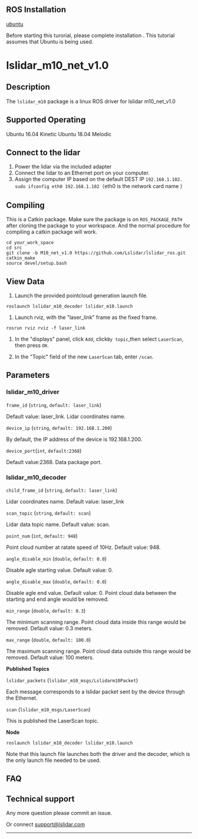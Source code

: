 ROS Installation
-----

[ubuntu](http://wiki.ros.org/Installation/Ubuntu)

Before starting this turorial, please complete installation . This tutorial assumes that Ubuntu is being used.

# lslidar_m10_net_v1.0

## Description

The `lslidar_m10` package is a linux ROS driver for lslidar m10_net_v1.0

Supported Operating
----

Ubuntu 16.04 Kinetic
Ubuntu 18.04 Melodic

## Connect to the lidar

1. Power the lidar via the included adapter
2. Connect the lidar to an Ethernet port on your computer.
3. Assign the computer IP based on the default DEST IP `192.168.1.102.` <br>`sudo ifconfig eth0 192.168.1.102`（eth0 is the network card name ）<br>

## Compiling

This is a Catkin package. Make sure the package is on `ROS_PACKAGE_PATH`  after cloning the package to your workspace. And the normal procedure for compiling a catkin package will work.

```
cd your_work_space
cd src
git clone -b M10_net_v1.0 https://github.com/Lslidar/lslidar_ros.git
catkin_make
source devel/setup.bash
```

## View Data

1. Launch the provided pointcloud generation launch file.

```
roslaunch lslidar_m10_decoder lslidar_m10.launch
```

1. Launch rviz, with the "laser_link" frame as the fixed frame.

```
rosrun rviz rviz -f laser_link
```

1. In the "displays" panel, click `Add`, click`By topic`,then select `LaserScan`, then press `OK`.

2. In the "Topic" field of the new `LaserScan` tab, enter `/scan`.

## **Parameters**

### lslidar_m10_driver

`frame_id` (`string`, `default: laser_link`)

Default value: laser_link. Lidar coordinates name.

`device_ip` (`string`, `default: 192.168.1.200`)

By default, the IP address of the device is 192.168.1.200.

`device_port`(`int`, `default:2368`)

Default value:2368. Data package port. 


### lslidar_m10_decoder

`child_frame_id` (`string`, `default: laser_link`)

Lidar coordinates name. Default value: laser_link

`scan_topic` (`string`, `default: scan`)

Lidar data topic name. Default value: scan.

`point_num` (`int`, `default: 948`)

Point cloud number at ratate speed of 10Hz. Default value: 948.

`angle_disable_min` (`double`, `default: 0.0`)

Disable agle starting value. Default value: 0.

`angle_disable_max` (`double`, `default: 0.0`)

Disable agle end value. Default value: 0. Point cloud data between the starting and end angle would be removed.

`min_range` (`double`, `default: 0.3`)

The minimum scanning range. Point cloud data inside this range would be removed. Default value: 0.3 meters.

`max_range` (`double`, `default: 100.0`)

The maximum scanning range. Point cloud data outside this range would be removed. Default value: 100 meters.

**Published Topics**

`lslidar_packets` (`lslidar_m10_msgs/Lslidarm10Packet`)

Each message corresponds to a lslidar packet sent by the device through the Ethernet.

`scan` (`lslidar_m10_msgs/LaserScan`)

This is published the LaserScan topic.

**Node**

```
roslaunch lslidar_m10_decoder lslidar_m10.launch
```

Note that this launch file launches both the driver and the decoder, which is the only launch file needed to be used.


## FAQ

## Technical support

Any more question please commit an issue.

Or connect support@lslidar.com



****
